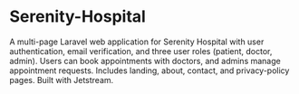 # Serenity-Hospital
A multi-page Laravel web application for Serenity Hospital with user authentication, email verification, and three user roles (patient, doctor, admin). Users can book appointments with doctors, and admins manage appointment requests. Includes landing, about, contact, and privacy-policy pages. Built with Jetstream.
